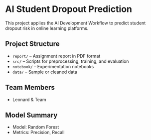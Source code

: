 # AI Student Dropout Prediction

This project applies the AI Development Workflow to predict student dropout risk in online learning platforms.

## Project Structure
- `report/` – Assignment report in PDF format
- `src/` – Scripts for preprocessing, training, and evaluation
- `notebook/` – Experimentation notebooks
- `data/` – Sample or cleaned data

## Team Members
- Leonard & Team

## Model Summary
- Model: Random Forest
- Metrics: Precision, Recall
